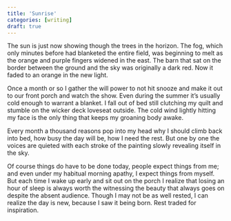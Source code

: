 ```yaml
---
title: 'Sunrise'
categories: [writing]
draft: true
---
```


The sun is just now showing though the trees in the horizon. The fog, which only minutes before had blanketed the entire field, was beginning to melt as the orange and purple fingers widened in the east. The barn that sat on the border between the ground and the sky was originally a dark red. Now it faded to an orange in the new light.

Once a month or so I gather the will power to not hit snooze and make it out to our front porch and watch the show. Even during the summer it’s usually cold enough to warrant a blanket. I fall out of bed still clutching my quilt and stumble on the wicker deck loveseat outside. The cold wind lightly hitting my face is the only thing that keeps my groaning body awake.

Every month a thousand reasons pop into my head why I should climb back into bed, how busy the day will be, how I need the rest. But one by one the voices are quieted with each stroke of the painting slowly revealing itself in the sky.

Of course things do have to be done today, people expect things from me; and even under my habitual morning apathy, I expect things from myself. But each time I wake up early and sit out on the porch I realize that losing an hour of sleep is always worth the witnessing the beauty that always goes on despite the absent audience. Though I may not be as well rested, I can realize the day is new, because I saw it being born. Rest traded for inspiration.
